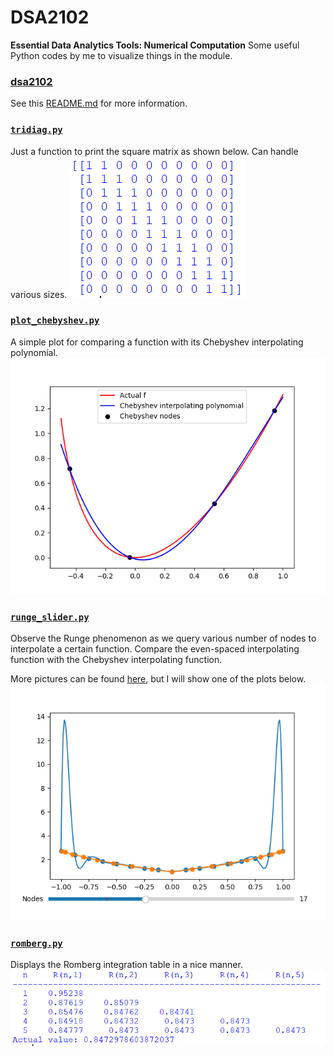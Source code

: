 # DSA2102
**Essential Data Analytics Tools: Numerical Computation**
Some useful Python codes by me to visualize things in the module.

### [dsa2102](dsa2102/)
See this [README.md](dsa2102/README.md) for more information.

### [`tridiag.py`](tridiag.py)
Just a function to print the square matrix as shown below. Can handle various sizes.
![tridiag](assets/tridiag.png)

### [`plot_chebyshev.py`](plot_chebyshev.py)
A simple plot for comparing a function with its Chebyshev interpolating polynomial.
![plot_chebyshev](assets/plot_chebyshev.png)

### [`runge_slider.py`](runge_slider.py)
Observe the Runge phenomenon as we query various number of nodes to interpolate a certain function.
Compare the even-spaced interpolating function with the Chebyshev interpolating function.

More pictures can be found [here](assets/), but I will show one of the plots below.
![runge_slider](assets/runge_17.png)

### [`romberg.py`](romberg.py)
Displays the Romberg integration table in a nice manner.
![romberg](assets/romberg.png)
